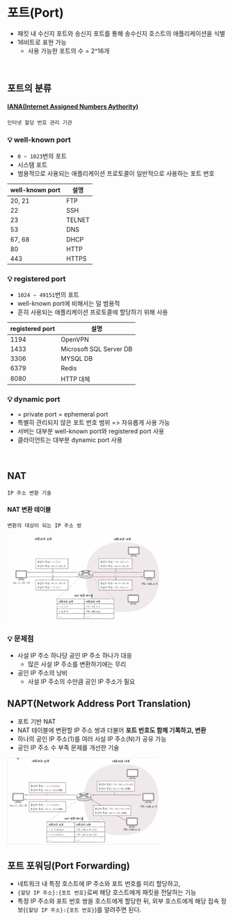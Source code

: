 # 포트(Port)

- 패킷 내 수신지 포트와 송신지 포트를 통해 송수신지 호스트의 애플리케이션을 식별
- 16비트로 표현 가능
  - 사용 가능한 포트의 수 = 2^16개

<br>

## 포트의 분류

#### [IANA(Internet Assigned Numbers Aythority)](https://www.iana.org/assignments/service-names-port-numbers/service-names-port-numbers.xhtml)

    인터넷 할당 번호 관리 기관

### 💡 well-known port

- `0 ~ 1023`번의 포트
- 시스템 포트
- 범용적으로 사용되는 애플리케이션 프로토콜이 일반적으로 사용하는 포트 번호

| well-known port | 설명   |
| --------------- | ------ |
| 20, 21          | FTP    |
| 22              | SSH    |
| 23              | TELNET |
| 53              | DNS    |
| 67, 68          | DHCP   |
| 80              | HTTP   |
| 443             | HTTPS  |

### 💡 registered port

- `1024 ~ 49151`번의 포트
- well-known port에 비해서는 덜 범용적
- 흔히 사용되는 애플리케이션 프로토콜에 할당하기 위해 사용

| registered port | 설명                    |
| --------------- | ----------------------- |
| 1194            | OpenVPN                 |
| 1433            | Microsoft SQL Server DB |
| 3306            | MYSQL DB                |
| 6379            | Redis                   |
| 8080            | HTTP 대체               |

### 💡 dynamic port

- = private port = ephemeral port
- 특별히 관리되지 않은 포트 번호 범위 => 자유롭게 사용 가능
- 서버는 대부분 well-known port와 registered port 사용
- 클라이언트는 대부분 dynamic port 사용

<br>

## NAT

    IP 주소 변환 기술

#### NAT 변환 테이블

    변환의 대상이 되는 IP 주소 쌍

<img src="../img/port_nat.png" height=200>

### 💡 문제점

- 사설 IP 주소 하나당 공인 IP 주소 하나가 대응
  - 많은 사설 IP 주소를 변환하기에는 무리
- 공인 IP 주소의 낭비
  - 사설 IP 주소의 수만큼 공인 IP 주소가 필요

## NAPT(Network Address Port Translation)

- 포트 기반 NAT
- NAT 테이블에 변환할 IP 주소 쌍과 더불어 **포트 번호도 함께 기록하고, 변환**
- 하나의 공인 IP 주소(1)를 여러 사설 IP 주소(N)가 공유 가능
- 공인 IP 주소 수 부족 문제를 개선한 기술

<img src="../img/nart.png" height=200>

<br>

## 포트 포워딩(Port Forwarding)

- 네트워크 내 특정 호스트에 IP 주소와 포트 번호를 미리 할당하고,
- `{할당 IP 주소}:{포트 번호}`로써 해당 호스트에게 패킷을 전달하는 기능
- 특정 IP 주소와 포트 번호 쌍을 호스트에게 할당한 뒤, 외부 호스트에게 해당 접속 정보(`{할당 IP 주소}:{포트 번호}`)를 알려주면 된다.
